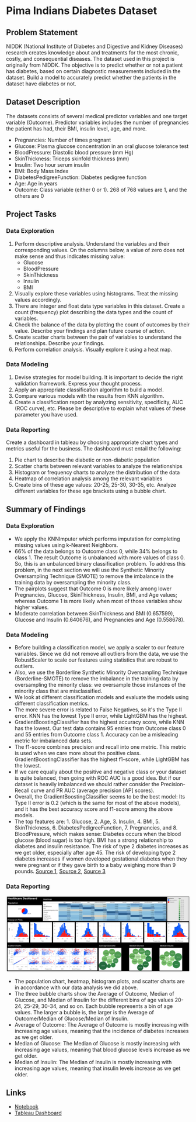 # Pima Indians Diabetes Dataset

## Problem Statement
NIDDK (National Institute of Diabetes and Digestive and Kidney Diseases) research creates knowledge about and treatments for the most chronic, costly, and consequential diseases. The dataset used in this project is originally from NIDDK. The objective is to predict whether or not a patient has diabetes, based on certain diagnostic measurements included in the dataset. Build a model to accurately predict whether the patients in the dataset have diabetes or not.

## Dataset Description
The datasets consists of several medical predictor variables and one target variable (Outcome). Predictor variables includes the number of pregnancies the patient has had, their BMI, insulin level, age, and more.

- Pregnancies: Number of times pregnant
- Glucose: Plasma glucose concentration in an oral glucose tolerance test
- BloodPressure: Diastolic blood pressure (mm Hg)
- SkinThickness: Triceps skinfold thickness (mm)
- Insulin: Two hour serum insulin
- BMI: Body Mass Index
- DiabetesPedigreeFunction: Diabetes pedigree function
- Age: Age in years
- Outcome: Class variable (either 0 or 1). 268 of 768 values are 1, and the others are 0

## Project Tasks

### Data Exploration
1. Perform descriptive analysis. Understand the variables and their corresponding values. On the columns below, a value of zero does not make sense and thus indicates missing value:
   - Glucose
   - BloodPressure
   - SkinThickness
   - Insulin
   - BMI
2. Visually explore these variables using histograms. Treat the missing values accordingly.
3. There are integer and float data type variables in this dataset. Create a count (frequency) plot describing the data types and the count of variables.
4. Check the balance of the data by plotting the count of outcomes by their value. Describe your findings and plan future course of action.
5. Create scatter charts between the pair of variables to understand the relationships. Describe your findings.
6. Perform correlation analysis. Visually explore it using a heat map.

### Data Modeling
1. Devise strategies for model building. It is important to decide the right validation framework. Express your thought process.
2. Apply an appropriate classification algorithm to build a model.
3. Compare various models with the results from KNN algorithm.
4. Create a classification report by analyzing sensitivity, specificity, AUC (ROC curve), etc. Please be descriptive to explain what values of these parameter you have used.


### Data Reporting
Create a dashboard in tableau by choosing appropriate chart types and metrics useful for the business. The dashboard must entail the following:
1. Pie chart to describe the diabetic or non-diabetic population
2. Scatter charts between relevant variables to analyze the relationships
3. Histogram or frequency charts to analyze the distribution of the data
4. Heatmap of correlation analysis among the relevant variables
5. Create bins of these age values: 20-25, 25-30, 30-35, etc. Analyze different variables for these age brackets using a bubble chart.

## Summary of Findings

### Data Exploration
- We apply the KNNImputer which performs imputation for completing missing values using k-Nearest Neighbors.
- 66% of the data belongs to Outcome class 0, while 34% belongs to class 1. The result Outcome is unbalanced with more values of class 0. So, this is an unbalanced binary classification problem. To address this problem, in the next section we will use the Synthetic Minority Oversampling Technique (SMOTE) to remove the imbalance in the training data by oversampling the minority class.
- The pairplots suggest that Outcome 0 is more likely among lower Pregnancies, Glucose, SkinThickness, Insulin, BMI, and Age values; whereas Outcome 1 is more likely when most of those variables show higher values.
- Moderate correlation between SkinThickness and BMI (0.657599), Glucose and Insulin (0.640676), and Pregnancies and Age (0.558678).

### Data Modeling
- Before building a classification model, we apply a scaler to our feature variables. Since we did not remove all outliers from the data, we use the RobustScaler to scale our features using statistics that are robust to outliers.
- Also, we use the Borderline Synthetic Minority Oversampling Technique (Borderline-SMOTE) to remove the imbalance in the training data by oversampling the minority class: we oversample those instances of the minority class that are misclassified.
- We look at different classification models and evaluate the models using different classification metrics.
- The more severe error is related to False Negatives, so it's the Type II error. KNN has the lowest Type II error, while LightGBM has the highest.
- GradientBoostingClassifier has the highest accuracy score, while KNN has the lowest. Our test data contains 95 entries from Outcome class 0 and 55 entries from Outcome class 1. Accuracy can be a misleading metric for imbalanced data sets.
- The f1-score combines precision and recall into one metric. This metric is used when we care more about the positive class. GradientBoostingClassifier has the highest f1-score, while LightGBM has the lowest.
- If we care equally about the positive and negative class or your dataset is quite balanced, then going with ROC AUC is a good idea. But if our dataset is heavily imbalanced we should rather consider the Precision-Recall curve and PR AUC (average precision [AP] scores).
- Overall, the GradientBoostingClassifier seems to be the best model: Its Type II error is 0.2 (which is the same for most of the above models), and it has the best accuracy score and f1-score among the above models.
- The top features are: 1. Glucose, 2. Age, 3. Insulin, 4. BMI, 5. SkinThickness, 6. DiabetesPedigreeFunction, 7. Pregnancies, and 8. BloodPressure, which makes sense: Diabetes occurs when the blood glucose (blood sugar) is too high. BMI has a strong relationship to diabetes and insulin resistance. The risk of type 2 diabetes increases as we get older, especially after age 45. The risk of developing type 2 diabetes increases if women developed gestational diabetes when they were pregnant or if they gave birth to a baby weighing more than 9 pounds. [Source 1](https://www.niddk.nih.gov/health-information/diabetes/overview/what-is-diabetes/type-2-diabetes), [Source 2](https://www.mayoclinic.org/diseases-conditions/type-2-diabetes/symptoms-causes/syc-20351193), [Source 3](https://www.ncbi.nlm.nih.gov/pmc/articles/PMC4259868/#:~:text=Body%20mass%20index%20has%20a,of%20insulin%20resistance%2C%20is%20increased)
    
### Data Reporting
![Tableau Dashboard](https://github.com/jessi88/pima_indians_diabetes/blob/main/images/Healthcare%20Dashboard.png)

- The population chart, heatmap, histogram plots, and scatter charts are in accordance with our data analysis we did above.
- The three bubble charts show the Average of Outcome, Median of Glucose, and Median of Insulin for the different bins of age values 20-24, 25-29, 30-34, and so on. Each bubble represents a bin of age values. The larger a bubble is, the larger is the Average of Outcome/Median of Glucose/Median of Insulin.
- Average of Outcome: The Average of Outcome is mostly increasing with increasing age values, meaning that the incidence of diabetes increases as we get older.
- Median of Glucose: The Median of Glucose is mostly increasing with increasing age values, meaning that blood glucose levels increase as we get older.
- Median of Insulin: The Median of Insulin is mostly increasing with increasing age values, meaning that insulin levels increase as we get older.

## Links
- [Notebook](https://github.com/jessi88/pima_indians_diabetes/blob/main/pima_indians_diabetes.ipynb)
- [Tableau Dashboard](https://public.tableau.com/views/ProjectHealthcarePGP/HealthcareDashboard?:language=en-US&:display_count=n&:origin=viz_share_link)
